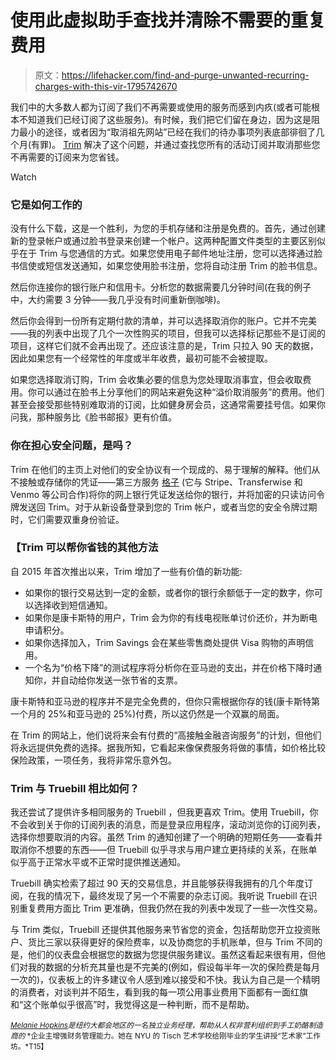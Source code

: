 # 使用此虚拟助手查找并清除不需要的重复费用

> 原文：<https://lifehacker.com/find-and-purge-unwanted-recurring-charges-with-this-vir-1795742670>

我们中的大多数人都为订阅了我们不再需要或使用的服务而感到内疚(或者可能根本不知道我们已经订阅了这些服务)。有时候，我们把它们留在身边，因为这是阻力最小的途径，或者因为“取消祖先网站”已经在我们的待办事项列表底部徘徊了几个月(有罪)。 [Trim](http://www.asktrim.com/) 解决了这个问题，并通过查找您所有的活动订阅并取消那些您不再需要的订阅来为您省钱。

Watch

### 它是如何工作的

没有什么下载，这是一个胜利，为您的手机存储和注册是免费的。首先，通过创建新的登录帐户或通过脸书登录来创建一个帐户。这两种配置文件类型的主要区别似乎在于 Trim 与您通信的方式。如果您使用电子邮件地址注册，您可以选择通过脸书信使或短信发送通知，如果您使用脸书注册，您将自动注册 Trim 的脸书信息。

然后你连接你的银行账户和信用卡。分析您的数据需要几分钟时间(在我的例子中，大约需要 3 分钟——我几乎没有时间重新倒咖啡)。

然后你会得到一份所有定期付款的清单，并可以选择取消你的账户。它并不完美——我的列表中出现了几个一次性购买的项目，但我可以选择标记那些不是订阅的项目，这样它们就不会再出现了。还应该注意的是，Trim 只拉入 90 天的数据，因此如果您有一个经常性的年度或半年收费，最初可能不会被提取。

如果您选择取消订购，Trim 会收集必要的信息为您处理取消事宜，但会收取费用。你可以通过在脸书上分享他们的网站来避免这种“溢价取消服务”的费用。他们甚至会接受那些特别难取消的订阅，比如健身房会员，这通常需要挂号信。如果你问我，那种服务比《脸书邮报》更有价值。

### 你在担心安全问题，是吗？

Trim 在他们的主页上对他们的安全协议有一个现成的、易于理解的解释。他们从不接触或存储你的凭证——第三方服务 [格子](https://plaid.com/) (它与 Stripe、Transferwise 和 Venmo 等公司合作)将你的网上银行凭证发送给你的银行，并将加密的只读访问令牌发送回 Trim。对于从新设备登录到您的 Trim 帐户，或者当您的安全令牌过期时，它们需要双重身份验证。

### 【Trim 可以帮你省钱的其他方法

自 2015 年首次推出以来，Trim 增加了一些有价值的新功能:

*   如果你的银行交易达到一定的金额，或者你的银行余额低于一定的数字，你可以选择收到短信通知。
*   如果你是康卡斯特的用户，Trim 会为你的有线电视账单讨价还价，并为断电申请积分。
*   如果你选择加入，Trim Savings 会在某些零售商处提供 Visa 购物的声明信用。
*   一个名为“价格下降”的测试程序将分析你在亚马逊的支出，并在价格下降时通知你，并自动给你发送一张节省的支票。

康卡斯特和亚马逊的程序并不是完全免费的，但你只需根据你存的钱(康卡斯特第一个月的 25%和亚马逊的 25%)付费，所以这仍然是一个双赢的局面。

在 Trim 的网站上，他们说将来会有付费的“高接触金融咨询服务”的计划，但他们将永远提供免费的选择。据我所知，它看起来像保费服务将做的事情，如价格比较保险政策，一项任务，我将非常乐意外包。

### Trim 与 Truebill 相比如何？

我还尝试了提供许多相同服务的 Truebill ，但我更喜欢 Trim。使用 Truebill，你不会收到关于你的订阅列表的消息，而是登录应用程序，滚动浏览你的订阅列表，选择你想要取消的内容。虽然 Trim 的通知创建了一个明确的短期任务——查看并取消你不想要的东西——但 Truebill 似乎寻求与用户建立更持续的关系，在账单似乎高于正常水平或不正常时提供推送通知。

Truebill 确实检索了超过 90 天的交易信息，并且能够获得我拥有的几个年度订阅，在我的情况下，最终发现了另一个不需要的杂志订阅。我听说 Truebill 在识别重复费用方面比 Trim 更准确，但我仍然在我的列表中发现了一些一次性交易。

与 Trim 类似，Truebill 还提供其他服务来节省您的资金，包括帮助您开立投资账户、货比三家以获得更好的保险费率，以及协商您的手机账单，但与 Trim 不同的是，他们的仪表盘会根据您的数据为您提供服务建议。虽然这看起来很有用，但他们对我的数据的分析充其量也是不完美的(例如，假设每半年一次的保险费是每月一次的)，仪表板上的许多建议令人感到难以接受和不快。我认为自己是一个精明的消费者，对谈判并不陌生，看到我的每一项公用事业费用下面都有一面红旗和“这个账单似乎很高”时，我觉得这是一种判断，而不是帮助。

[<small>*Melanie Hopkins*</small>](http://melanie-hopkins-4nnw.squarespace.com/)<small>*是纽约大都会地区的一名独立业务经理，帮助从人权非营利组织到手工奶酪制造商的* *企业主增强财务管理能力。她在 NYU 的 Tisch 艺术学校给刚毕业的学生讲授“艺术家”工作坊。*T15】</small>